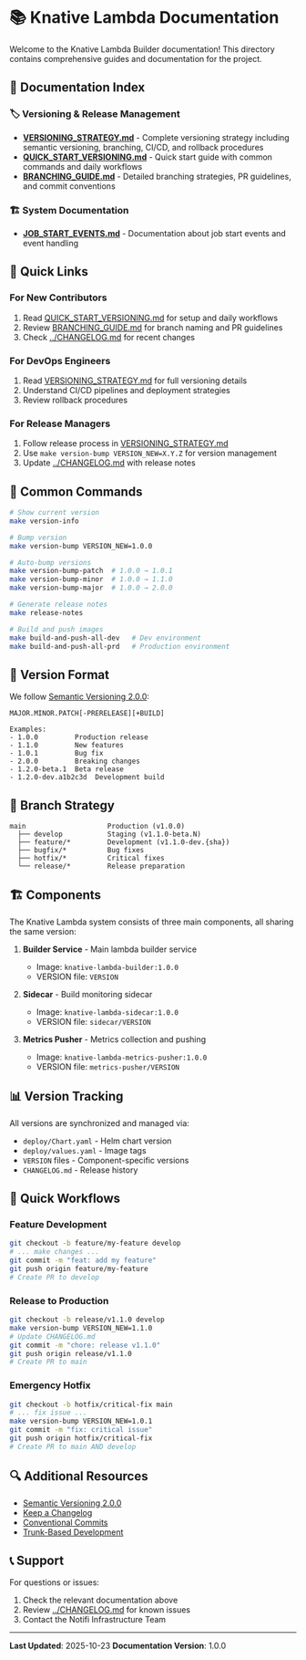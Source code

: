 # 📚 Knative Lambda Documentation

Welcome to the Knative Lambda Builder documentation! This directory contains comprehensive guides and documentation for the project.

## 📖 Documentation Index

### 🏷️ Versioning & Release Management
- **[VERSIONING_STRATEGY.md](./VERSIONING_STRATEGY.md)** - Complete versioning strategy including semantic versioning, branching, CI/CD, and rollback procedures
- **[QUICK_START_VERSIONING.md](./QUICK_START_VERSIONING.md)** - Quick start guide with common commands and daily workflows
- **[BRANCHING_GUIDE.md](./BRANCHING_GUIDE.md)** - Detailed branching strategies, PR guidelines, and commit conventions

### 🏗️ System Documentation  
- **[JOB_START_EVENTS.md](./JOB_START_EVENTS.md)** - Documentation about job start events and event handling

## 🚀 Quick Links

### For New Contributors
1. Read [QUICK_START_VERSIONING.md](./QUICK_START_VERSIONING.md) for setup and daily workflows
2. Review [BRANCHING_GUIDE.md](./BRANCHING_GUIDE.md) for branch naming and PR guidelines
3. Check [../CHANGELOG.md](../CHANGELOG.md) for recent changes

### For DevOps Engineers
1. Read [VERSIONING_STRATEGY.md](./VERSIONING_STRATEGY.md) for full versioning details
2. Understand CI/CD pipelines and deployment strategies
3. Review rollback procedures

### For Release Managers
1. Follow release process in [VERSIONING_STRATEGY.md](./VERSIONING_STRATEGY.md)
2. Use `make version-bump VERSION_NEW=X.Y.Z` for version management
3. Update [../CHANGELOG.md](../CHANGELOG.md) with release notes

## 🔧 Common Commands

```bash
# Show current version
make version-info

# Bump version
make version-bump VERSION_NEW=1.0.0

# Auto-bump versions
make version-bump-patch  # 1.0.0 → 1.0.1
make version-bump-minor  # 1.0.0 → 1.1.0
make version-bump-major  # 1.0.0 → 2.0.0

# Generate release notes
make release-notes

# Build and push images
make build-and-push-all-dev   # Dev environment
make build-and-push-all-prd   # Production environment
```

## 📝 Version Format

We follow [Semantic Versioning 2.0.0](https://semver.org/):

```
MAJOR.MINOR.PATCH[-PRERELEASE][+BUILD]

Examples:
- 1.0.0         Production release
- 1.1.0         New features
- 1.0.1         Bug fix
- 2.0.0         Breaking changes
- 1.2.0-beta.1  Beta release
- 1.2.0-dev.a1b2c3d  Development build
```

## 🌿 Branch Strategy

```
main                    Production (v1.0.0)
  ├── develop           Staging (v1.1.0-beta.N)
  ├── feature/*         Development (v1.1.0-dev.{sha})
  ├── bugfix/*          Bug fixes
  ├── hotfix/*          Critical fixes
  └── release/*         Release preparation
```

## 🏗️ Components

The Knative Lambda system consists of three main components, all sharing the same version:

1. **Builder Service** - Main lambda builder service
   - Image: `knative-lambda-builder:1.0.0`
   - VERSION file: `VERSION`

2. **Sidecar** - Build monitoring sidecar
   - Image: `knative-lambda-sidecar:1.0.0`
   - VERSION file: `sidecar/VERSION`

3. **Metrics Pusher** - Metrics collection and pushing
   - Image: `knative-lambda-metrics-pusher:1.0.0`
   - VERSION file: `metrics-pusher/VERSION`

## 📊 Version Tracking

All versions are synchronized and managed via:
- `deploy/Chart.yaml` - Helm chart version
- `deploy/values.yaml` - Image tags
- `VERSION` files - Component-specific versions
- `CHANGELOG.md` - Release history

## 🎯 Quick Workflows

### Feature Development
```bash
git checkout -b feature/my-feature develop
# ... make changes ...
git commit -m "feat: add my feature"
git push origin feature/my-feature
# Create PR to develop
```

### Release to Production
```bash
git checkout -b release/v1.1.0 develop
make version-bump VERSION_NEW=1.1.0
# Update CHANGELOG.md
git commit -m "chore: release v1.1.0"
git push origin release/v1.1.0
# Create PR to main
```

### Emergency Hotfix
```bash
git checkout -b hotfix/critical-fix main
# ... fix issue ...
make version-bump VERSION_NEW=1.0.1
git commit -m "fix: critical issue"
git push origin hotfix/critical-fix
# Create PR to main AND develop
```

## 🔍 Additional Resources

- [Semantic Versioning 2.0.0](https://semver.org/)
- [Keep a Changelog](https://keepachangelog.com/)
- [Conventional Commits](https://www.conventionalcommits.org/)
- [Trunk-Based Development](https://trunkbaseddevelopment.com/)

## 📞 Support

For questions or issues:
1. Check the relevant documentation above
2. Review [../CHANGELOG.md](../CHANGELOG.md) for known issues
3. Contact the Notifi Infrastructure Team

---

**Last Updated**: 2025-10-23
**Documentation Version**: 1.0.0


